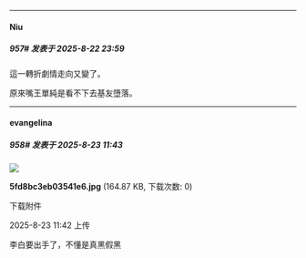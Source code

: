 ﻿
*****

####  Niu  
##### 957#       发表于 2025-8-22 23:59

這一轉折劇情走向又變了。

原來嘴王單純是看不下去基友墮落。


*****

####  evangelina  
##### 958#       发表于 2025-8-23 11:43

<img src="https://img.stage1st.com/forum/202508/23/114239ezwr65wxi8nugi76.jpg" referrerpolicy="no-referrer">

<strong>5fd8bc3eb03541e6.jpg</strong> (164.87 KB, 下载次数: 0)

下载附件

2025-8-23 11:42 上传

李白要出手了，不懂是真黑假黑

